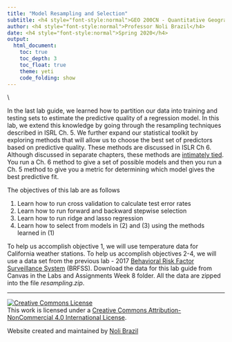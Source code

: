 ```yaml
---
title: "Model Resampling and Selection"
subtitle: <h4 style="font-style:normal">GEO 200CN - Quantitative Geography</h4>
author: <h4 style="font-style:normal">Professor Noli Brazil</h4>
date: <h4 style="font-style:normal">Spring 2020</h4>
output: 
  html_document:
    toc: true
    toc_depth: 3
    toc_float: true
    theme: yeti
    code_folding: show
---
```



<style>
p.comment {
background-color: #DBDBDB;
padding: 10px;
border: 1px solid black;
margin-left: 25px;
border-radius: 5px;
font-style: italic;
}

.figure {
   margin-top: 20px;
   margin-bottom: 20px;
}

h1.title {
  font-weight: bold;
  font-family: Arial;  
}

h2.title {
  font-family: Arial;  
}

</style>


<style type="text/css">
#TOC {
  font-size: 13px;
  font-family: Arial;
}
</style>


\




In the last lab guide, we learned how to partition our data into training and testing sets to estimate the predictive quality of a regression model.  In this lab, we extend this knowledge by going through the resampling techniques described in ISRL Ch. 5. We further expand our statistical toolkit by exploring methods that will allow us to choose the best set of predictors based on predictive quality.  These methods are discussed in ISLR Ch 6.  Although discussed in separate chapters, these methods are [intimately tied](https://www.youtube.com/watch?v=FA5jsa1lR9c). You run a Ch. 6 method to give a set of possible models and then you run a Ch. 5 method to give you a metric for determining which model gives the best predictive fit.

The objectives of this lab are as follows

1. Learn how to run cross validation to calculate test error rates
2. Learn how to run forward and backward stepwise selection
3. Learn how to run ridge and lasso regression
4. Learn how to select from models in (2) and (3) using the methods learned in (1)

To help us accomplish objective 1, we will use temperature data for California weather stations.  To help us accomplish objectives 2-4, we will use a data set from the previous lab - 2017 [Behavioral Risk Factor Surveillance System](https://www.cdc.gov/brfss/index.html) (BRFSS).  Download the data for this lab guide from Canvas in the Labs and Assignments Week 8 folder.  All the data are zipped into the file *resampling.zip*.




***

<a rel="license" href="http://creativecommons.org/licenses/by-nc/4.0/"><img alt="Creative Commons License" style="border-width:0" src="https://i.creativecommons.org/l/by-nc/4.0/88x31.png" /></a><br />This work is licensed under a <a rel="license" href="http://creativecommons.org/licenses/by-nc/4.0/">Creative Commons Attribution-NonCommercial 4.0 International License</a>.


Website created and maintained by [Noli Brazil](https://nbrazil.faculty.ucdavis.edu/)
